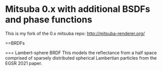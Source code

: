 Mitsuba 0.x with additional BSDFs and phase functions
===================================

This is my fork of the 0.x mitsuba repo:
http://mitsuba-renderer.org/

==BRDFs

=== Lambert-sphere BRDF
This models the reflectance from a half space comprised of sparsely distributed spherical Lambertian particles from the EGSR 2021 paper.
